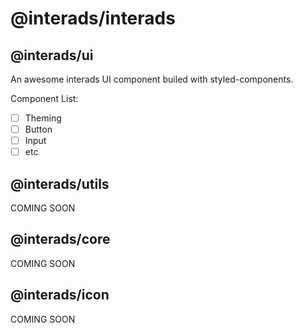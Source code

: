 # @interads/interads

## @interads/ui

An awesome interads UI component builed with styled-components.

Component List:

- [ ] Theming
- [ ] Button
- [ ] Input
- [ ] etc

## @interads/utils

COMING SOON

## @interads/core

COMING SOON

## @interads/icon

COMING SOON
